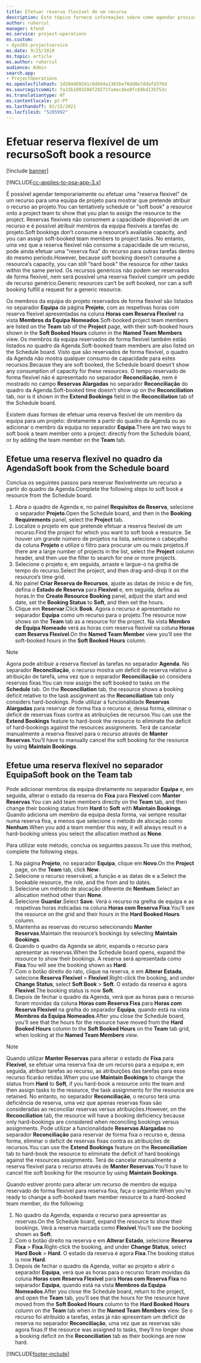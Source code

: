 ```yaml
---
title: Efetuar reserva flexível de um recurso
description: Este tópico fornece informações sobre como agendar provisoriamente ou efetuar uma reserva flexível de membros da equipa do projeto.
author: ruhercul
manager: kfend
ms.service: project-operations
ms.custom:
- dyn365-projectservice
ms.date: 9/25/2019
ms.topic: article
ms.author: ruhercul
audience: Admin
search.app:
- ProjectOperations
ms.openlocfilehash: 1d2044692d1c6d694a1365be76dd8e7ddafd376d
ms.sourcegitcommit: fa32b1893286f20271fa4ec4be8fc68bd135f53c
ms.translationtype: HT
ms.contentlocale: pt-PT
ms.lasthandoff: 02/15/2021
ms.locfileid: "5285992"
---
```

# <a name="soft-book-a-resource"></a><span data-ttu-id="090f3-103">Efetuar reserva flexível de um recurso</span><span class="sxs-lookup"><span data-stu-id="090f3-103">Soft book a resource</span></span>

[!include [banner](../includes/psa-now-project-operations.md)]

[!INCLUDE[cc-applies-to-psa-app-3.x](../includes/cc-applies-to-psa-app-3x.md)]

<span data-ttu-id="090f3-104">É possível agendar temporariamente ou efetuar uma "reserva flexível" de um recurso para uma equipa de projeto para mostrar que pretende atribuir o recurso ao projeto.</span><span class="sxs-lookup"><span data-stu-id="090f3-104">You can tentatively schedule or "soft book" a resource onto a project team to show that you plan to assign the resource to the project.</span></span> <span data-ttu-id="090f3-105">Reservas flexíveis não consomem a capacidade disponível de um recurso e é possível atribuir membros da equipa flexíveis a tarefas do projeto.</span><span class="sxs-lookup"><span data-stu-id="090f3-105">Soft bookings don’t consume a resource’s available capacity, and you can assign soft-booked team members to project tasks.</span></span> <span data-ttu-id="090f3-106">No entanto, uma vez que a reserva flexível não consome a capacidade de um recurso, pode ainda efetuar uma "reserva fixa" do recurso para outras tarefas dentro do mesmo período.</span><span class="sxs-lookup"><span data-stu-id="090f3-106">However, because soft booking doesn’t consume a resource’s capacity, you can still "hard book" the resource for other tasks within the same period.</span></span> <span data-ttu-id="090f3-107">Os recursos genéricos não podem ser reservados de forma flexível, nem será possível uma reserva flexível cumprir um pedido de recurso genérico.</span><span class="sxs-lookup"><span data-stu-id="090f3-107">Generic resources can’t be soft booked, nor can a soft booking fulfill a request for a generic resource.</span></span>

<span data-ttu-id="090f3-108">Os membros da equipa do projeto reservados de forma flexível são listados no separador **Equipa** da página **Projeto**, com as respetivas horas com reserva flexível apresentadas na coluna **Horas com Reserva Flexível** na vista **Membros da Equipa Nomeados**.</span><span class="sxs-lookup"><span data-stu-id="090f3-108">Soft-booked project team members are listed on the **Team** tab of the **Project** page, with their soft-booked hours shown in the **Soft Booked Hours** column in the **Named Team Members** view.</span></span> <span data-ttu-id="090f3-109">Os membros da equipa reservados de forma flexível também estão listados no quadro da Agenda.</span><span class="sxs-lookup"><span data-stu-id="090f3-109">Soft-booked team members are also listed on the Schedule board.</span></span> <span data-ttu-id="090f3-110">Visto que são reservados de forma flexível, o quadro da Agenda não mostra qualquer consumo de capacidade para estes recursos.</span><span class="sxs-lookup"><span data-stu-id="090f3-110">Because they are soft booked, the Schedule board doesn't show any consumption of capacity for these resources.</span></span> <span data-ttu-id="090f3-111">O tempo reservado de forma flexível não é apresentado no separador **Reconciliação**, nem é mostrado no campo **Reservas Alargadas** no separador **Reconciliação** do quadro da Agenda.</span><span class="sxs-lookup"><span data-stu-id="090f3-111">Soft-booked time doesn’t show up on the **Reconciliation** tab, nor is it shown in the **Extend Bookings** field in the **Reconciliation** tab of the Schedule board.</span></span> 

<span data-ttu-id="090f3-112">Existem duas formas de efetuar uma reserva flexível de um membro da equipa para um projeto: diretamente a partir do quadro da Agenda ou ao adicionar o membro da equipa no separador **Equipa**.</span><span class="sxs-lookup"><span data-stu-id="090f3-112">There are two ways to soft book a team member onto a project: directly from the Schedule board, or by adding the team member on the **Team** tab.</span></span> 

## <a name="soft-book-from-the-schedule-board"></a><span data-ttu-id="090f3-113">Efetue uma reserva flexível no quadro da Agenda</span><span class="sxs-lookup"><span data-stu-id="090f3-113">Soft book from the Schedule board</span></span>
<span data-ttu-id="090f3-114">Conclua os seguintes passos para reservar flexivelmente um recurso a partir do quadro da Agenda.</span><span class="sxs-lookup"><span data-stu-id="090f3-114">Complete the following steps to soft book a resource from the Schedule board.</span></span> 

1. <span data-ttu-id="090f3-115">Abra o quadro de Agenda e, no painel **Requisitos de Reserva**, selecione o separador **Projeto**.</span><span class="sxs-lookup"><span data-stu-id="090f3-115">Open the Schedule board, and then in the **Booking Requirements** panel, select the **Project** tab.</span></span>
2. <span data-ttu-id="090f3-116">Localize o projeto em que pretende efetuar a reserva flexível de um recurso.</span><span class="sxs-lookup"><span data-stu-id="090f3-116">Find the project for which you want to soft book a resource.</span></span> <span data-ttu-id="090f3-117">Se houver um grande número de projetos na lista, selecione o cabeçalho da coluna **Projeto** e utilize o filtro para procurar um ou mais projetos.</span><span class="sxs-lookup"><span data-stu-id="090f3-117">If there are a large number of projects in the list, select the **Project** column header, and then use the filter to search for one or more projects.</span></span>
3. <span data-ttu-id="090f3-118">Selecione o projeto e, em seguida, arraste e largue-o na grelha de tempo do recurso.</span><span class="sxs-lookup"><span data-stu-id="090f3-118">Select the project, and then drag-and-drop it on the resource’s time grid.</span></span>
5. <span data-ttu-id="090f3-119">No painel **Criar Reserva de Recursos**, ajuste as datas de início e de fim, defina o **Estado de Reserva** para **Flexível** e, em seguida, defina as horas.</span><span class="sxs-lookup"><span data-stu-id="090f3-119">In the **Create Resource Booking** panel, adjust the start and end date, set the **Booking Status** to **Soft**, and then set the hours.</span></span> 
6. <span data-ttu-id="090f3-120">Clique em **Reservar**.</span><span class="sxs-lookup"><span data-stu-id="090f3-120">Click **Book**.</span></span> <span data-ttu-id="090f3-121">Agora o recurso é apresentado no separador **Equipa** como um recurso para o projeto.</span><span class="sxs-lookup"><span data-stu-id="090f3-121">The resource now shows on the **Team** tab as a resource for the project.</span></span> <span data-ttu-id="090f3-122">Na vista **Membro de Equipa Nomeado** verá as horas com reserva flexível na coluna **Horas com Reserva Flexível**.</span><span class="sxs-lookup"><span data-stu-id="090f3-122">On the **Named Team Member** view you’ll see the soft-booked hours in the **Soft Booked Hours** column.</span></span>

> [!NOTE]
> <span data-ttu-id="090f3-123">Agora pode atribuir a reserva flexível às tarefas no separador **Agenda**. No separador **Reconciliação**, o recurso mostra um deficit de reserva relativo à atribuição de tarefa, uma vez que o separador **Reconciliação** só considera reservas fixas.</span><span class="sxs-lookup"><span data-stu-id="090f3-123">You can now assign the soft booked to tasks on the **Schedule** tab. On the **Reconciliation** tab, the resource shows a booking deficit relative to the task assignment as the **Reconciliation** tab only considers hard-bookings.</span></span> <span data-ttu-id="090f3-124">Pode utilizar a funcionalidade **Reservas Alargadas** para reservar de forma fixa o recurso e, dessa forma, eliminar o deficit de reservas fixas contra as atribuições de recursos.</span><span class="sxs-lookup"><span data-stu-id="090f3-124">You can use the **Extend Bookings** feature to hard-book the resource to eliminate the deficit of hard-bookings against the resources assignments.</span></span> <span data-ttu-id="090f3-125">Terá de cancelar manualmente a reserva flexível para o recurso através de **Manter Reservas**.</span><span class="sxs-lookup"><span data-stu-id="090f3-125">You’ll have to manually cancel the soft booking for the resource by using **Maintain Bookings**.</span></span>

## <a name="soft-book-on-the-team-tab"></a><span data-ttu-id="090f3-126">Efetue uma reserva flexível no separador Equipa</span><span class="sxs-lookup"><span data-stu-id="090f3-126">Soft book on the Team tab</span></span>

<span data-ttu-id="090f3-127">Pode adicionar membros da equipa diretamente no separador **Equipa** e, em seguida, alterar o estado da reserva de **Fixa** para **Flexível** com **Manter Reservas**.</span><span class="sxs-lookup"><span data-stu-id="090f3-127">You can add team members directly on the **Team** tab, and then change their booking status from **Hard** to **Soft** with **Maintain Bookings**.</span></span> <span data-ttu-id="090f3-128">Quando adiciona um membro da equipa desta forma, vai sempre resultar numa reserva fixa, a menos que selecione o método de alocação como **Nenhum**.</span><span class="sxs-lookup"><span data-stu-id="090f3-128">When you add a team member this way, it will always result in a hard-booking unless you select the allocation method as **None**.</span></span>

<span data-ttu-id="090f3-129">Para utilizar este método, conclua os seguintes passos.</span><span class="sxs-lookup"><span data-stu-id="090f3-129">To use this method, complete the following steps.</span></span>

1. <span data-ttu-id="090f3-130">Na página **Projeto**, no separador **Equipa**, clique em **Novo**.</span><span class="sxs-lookup"><span data-stu-id="090f3-130">On the **Project** page, on the **Team** tab, click **New**.</span></span>
2. <span data-ttu-id="090f3-131">Selecione o recurso reservável, a função e as datas de e a.</span><span class="sxs-lookup"><span data-stu-id="090f3-131">Select the bookable resource, the role, and the from and to dates.</span></span>
3. <span data-ttu-id="090f3-132">Selecione um método de alocação diferente de **Nenhum**.</span><span class="sxs-lookup"><span data-stu-id="090f3-132">Select an allocation method other than **None**.</span></span>
4. <span data-ttu-id="090f3-133">Selecione **Guardar**.</span><span class="sxs-lookup"><span data-stu-id="090f3-133">Select **Save**.</span></span> <span data-ttu-id="090f3-134">Verá o recurso na grelha de equipa e as respetivas horas indicadas na coluna **Horas com Reserva Fixa**.</span><span class="sxs-lookup"><span data-stu-id="090f3-134">You’ll see the resource on the grid and their hours in the **Hard Booked Hours** column.</span></span>
5. <span data-ttu-id="090f3-135">Mantenha as reservas do recurso selecionando **Manter Reservas**.</span><span class="sxs-lookup"><span data-stu-id="090f3-135">Maintain the resource’s bookings by selecting **Maintain Bookings**.</span></span>
6. <span data-ttu-id="090f3-136">Quando o quadro da Agenda se abrir, expanda o recurso para apresentar as reservas.</span><span class="sxs-lookup"><span data-stu-id="090f3-136">When the Schedule board opens, expand the resource to show their bookings.</span></span> <span data-ttu-id="090f3-137">A reserva será apresentada como **Fixa**.</span><span class="sxs-lookup"><span data-stu-id="090f3-137">You will see the booking shown as **Hard**.</span></span>
7. <span data-ttu-id="090f3-138">Com o botão direito do rato, clique na reserva, e em **Alterar Estado**, selecione **Reserva Flexível** \> **Flexível**.</span><span class="sxs-lookup"><span data-stu-id="090f3-138">Right-click the booking, and under **Change Status**, select **Soft Book** \> **Soft**.</span></span> <span data-ttu-id="090f3-139">O estado da reserva é agora **Flexível**.</span><span class="sxs-lookup"><span data-stu-id="090f3-139">The booking status is now **Soft**.</span></span>
8. <span data-ttu-id="090f3-140">Depois de fechar o quadro da Agenda, verá que as horas para o recurso foram movidas da coluna **Horas com Reserva Fixa** para **Horas com Reserva Flexível** na grelha do separador **Equipa**, quando está na vista **Membros da Equipa Nomeados**.</span><span class="sxs-lookup"><span data-stu-id="090f3-140">After you close the Schedule board, you’ll see that the hours for the resource have moved from the **Hard Booked Hours** column to the **Soft Booked Hours** on the **Team** tab grid, when looking at the **Named Team Members** view.</span></span>

> [!NOTE]
> <span data-ttu-id="090f3-141">Quando utilizar **Manter Reservas** para alterar o estado de **Fixa** para **Flexível**, se efetuar uma reserva fixa de um recurso para a equipa e, em seguida, atribuir tarefas ao recurso, as atribuições das tarefas para esse recurso ficarão retidas.</span><span class="sxs-lookup"><span data-stu-id="090f3-141">When you use **Maintain Bookings** to change the status from **Hard** to **Soft**, if you hard-book a resource onto the team and then assign tasks to the resource, the task assignments for the resource are retained.</span></span> <span data-ttu-id="090f3-142">No entanto, no separador **Reconciliação**, o recurso terá uma deficiência de reserva, uma vez que apenas reservas fixas são consideradas ao reconciliar reservas versus atribuições.</span><span class="sxs-lookup"><span data-stu-id="090f3-142">However, on the **Reconciliation** tab, the resource will have a booking deficiency because only hard-bookings are considered when reconciling bookings versus assignments.</span></span> <span data-ttu-id="090f3-143">Pode utilizar a funcionalidade **Reservas Alargadas** no separador **Reconciliação** para reservar de forma fixa o recurso e, dessa forma, eliminar o deficit de reservas fixas contra as atribuições de recursos.</span><span class="sxs-lookup"><span data-stu-id="090f3-143">You can use the **Extend Bookings** feature on the **Reconciliation** tab to hard-book the resource to eliminate the deficit of hard bookings against the resources assignments.</span></span> <span data-ttu-id="090f3-144">Terá de cancelar manualmente a reserva flexível para o recurso através de **Manter Reservas**.</span><span class="sxs-lookup"><span data-stu-id="090f3-144">You’ll have to cancel the soft booking for the resource by using **Maintain Bookings**.</span></span>

<span data-ttu-id="090f3-145">Quando estiver pronto para alterar um recurso de membro de equipa reservado de forma flexível para reserva fixa, faça o seguinte:</span><span class="sxs-lookup"><span data-stu-id="090f3-145">When you’re ready to change a soft-booked team member resource to a hard-booked team member, do the following:</span></span>

1. <span data-ttu-id="090f3-146">No quadro da Agenda, expanda o recurso para apresentar as reservas.</span><span class="sxs-lookup"><span data-stu-id="090f3-146">On the Schedule board, expand the resource to show their bookings.</span></span> <span data-ttu-id="090f3-147">Verá a reserva marcada como **Flexível**.</span><span class="sxs-lookup"><span data-stu-id="090f3-147">You’ll see the booking shown as **Soft**.</span></span>
2. <span data-ttu-id="090f3-148">Com o botão direito na reserva e em **Alterar Estado**, selecione **Reserva Fixa** \> **Fixa**.</span><span class="sxs-lookup"><span data-stu-id="090f3-148">Right-click the booking, and under **Change Status**, select **Hard Book** \> **Hard**.</span></span> <span data-ttu-id="090f3-149">O estado da reserva é agora **Fixa**.</span><span class="sxs-lookup"><span data-stu-id="090f3-149">The booking status is now **Hard**.</span></span>
3. <span data-ttu-id="090f3-150">Depois de fechar o quadro da Agenda, voltar ao projeto e abrir o separador **Equipa**, verá que as horas para o recurso foram movidas da coluna **Horas com Reserva Flexível** para **Horas com Reserva Fixa** no separador **Equipa**, quando está na vista **Membros da Equipa Nomeados**.</span><span class="sxs-lookup"><span data-stu-id="090f3-150">After you close the Schedule board, return to the project, and open the **Team** tab, you’ll see that the hours for the resource have moved from the **Soft Booked Hours** column to the **Hard Booked Hours** column on the **Team** tab when in the **Named Team Members** view.</span></span> <span data-ttu-id="090f3-151">Se o recurso foi atribuído a tarefas, estas já não apresentam um deficit de reserva no separador **Reconciliação**, uma vez que as reservas são agora fixas.</span><span class="sxs-lookup"><span data-stu-id="090f3-151">If the resource was assigned to tasks, they’ll no longer show a booking deficit on the **Reconciliation** tab as their bookings are now hard.</span></span>



[!INCLUDE[footer-include](../includes/footer-banner.md)]